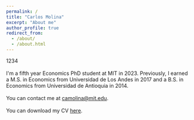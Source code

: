 ```yaml
---
permalink: /
title: "Carlos Molina"
excerpt: "About me"
author_profile: true
redirect_from: 
  - /about/
  - /about.html
---
```


1234 
<br>
<br>
I'm a fifth year Economics PhD student at MIT in 2023. Previously, I earned a M.S. in Economics from Universidad de Los Andes in 2017 and a B.S. in Economics from Universidad de Antioquia in 2014. 
<br>
<br>
You can contact me at [camolina@mit.edu](mailto:camolina@mit.edu).
<br>
<br>
You can download my CV [here](/files/Blanco_CV.pdf).
